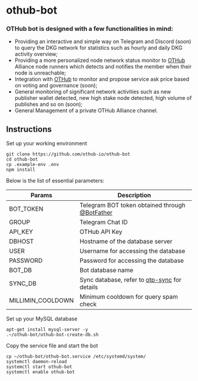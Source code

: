 # othub-bot

### OTHub bot is designed with a few functionalities in mind:
- Providing an interactive and simple way on Telegram and Discord (soon) to query the DKG network for statistics such as hourly and daily DKG activity overview;
- Providing a more personalized node network status monitor to [OTHub](othub.io) Alliance node runners which detects and notifies the member when their node is unreachable;
- Integration with [OTHub](othub.io) to monitor and propose service ask price based on voting and governance (soon);
- General monitoring of significant network activities such as new publisher wallet detected, new high stake node detected, high volume of publishes and so on (soon);
- General Management of a private OTHub Alliance channel.

## Instructions
Set up your working environment
```
git clone https://github.com/othub-io/othub-bot
cd othub-bot
cp .example-env .env
npm install
```
Below is the list of essential parameters:

| Params            | Description                                |
|-------------------|-------------------------------------------|
| BOT_TOKEN         | Telegram BOT token obtained through [@BotFather](https://t.me/BotFather) |
| GROUP             | Telegram Chat ID                            |
| API_KEY           | OTHub API Key               |
| DBHOST            | Hostname of the database server             |
| USER              | Username for accessing the database         |
| PASSWORD          | Password for accessing the database         |
| BOT_DB            | Bot database name                  |
| SYNC_DB           | Sync database, refer to [otp-sync](https://github.com/othub-io/otp-sync) for details               |
| MILLIMIN_COOLDOWN | Minimum cooldown for query spam check     |

Set up your MySQL database
```
apt-get install mysql-server -y
.~/othub-bot/othub-bot-create-db.sh
```
Copy the service file and start the bot
```
cp ~/othub-bot/othub-bot.service /etc/systemd/system/
systemctl daemon-reload
systemctl start othub-bot
systemctl enable othub-bot
```
